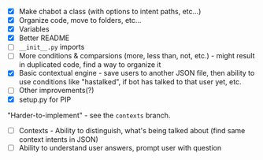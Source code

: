 - [x] Make chabot a class (with options to intent paths, etc...)
- [x] Organize code, move to folders, etc...
- [x] Variables
- [x] Better README
- [ ] `__init__.py` imports
- [ ] More conditions & comparsions (more, less than, not, etc.) - might result in duplicated code, find a way to organize it
- [x] Basic contextual engine - save users to another JSON file, then ability to use conditions like "hastalked", if bot has talked to that user yet, etc.
- [ ] Other improvements(?)
- [x] setup.py for PIP

"Harder-to-implement" - see the `contexts` branch.
- [ ] Contexts - Ability to distinguish, what's being talked about (find same context intents in JSON)
- [ ] Ability to understand user answers, prompt user with question
